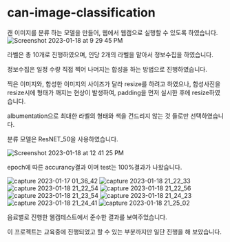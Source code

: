 # can-image-classification
캔 이미지를 분류 하는 모델을 만들어, 웹에서 웹캠으로 실행할 수 있도록 하였습니다.
![Screenshot 2023-01-18 at 9 29 45 PM](https://user-images.githubusercontent.com/107936957/214236266-a4783dde-9d74-4aa9-96ef-519973952619.png)

라벨은 총 10개로 진행하였으며, 인당 2개의 라벨을 맡아서 정보수집을 하였습니다.

정보수집은 일정 수량 직접 찍어 나머지는 합성을 하는 방법으로 진행하였습니다.

찍은 이미지와, 합성한 이미지의 사이즈가 달라 resize를 하려고 하였으나, 합성사진을 resize시에 형태가 깨지는 현상이 발생하여,
padding을 먼저 실시한 후에 resize하였습니다.

albumentation으로 최대한 라벨의 형태와 색을 건드리지 않는 것 들로만 선택하였습니다.


분류 모델은 ResNET_50을 사용하였습니다.

![Screenshot 2023-01-18 at 12 41 25 PM](https://user-images.githubusercontent.com/107936957/214236417-c520fcbb-4626-42c3-ac73-c192ab64d929.png)

epoch에 따른 accurancy결과 이며 test는 100%결과가 나왔습니다.


![capture 2023-01-17 01_36_42](https://user-images.githubusercontent.com/107936957/214236698-0a074051-a669-4800-8333-bf081d9cc18b.png)
![capture 2023-01-18 21_22_33](https://user-images.githubusercontent.com/107936957/214236705-3f287f40-533e-424c-a5a4-b0c8d8df0a38.png)
![capture 2023-01-18 21_22_54](https://user-images.githubusercontent.com/107936957/214236707-8fb663f5-74de-4fa4-9237-22b055b8d373.png)
![capture 2023-01-18 21_22_56](https://user-images.githubusercontent.com/107936957/214236709-1a317ed9-8e5f-4e0f-ac22-64d1ce8f3df1.png)
![capture 2023-01-18 21_23_54](https://user-images.githubusercontent.com/107936957/214236713-51c53fcd-4d64-44f2-853a-e0407b1b39fa.png)
![capture 2023-01-18 21_24_23](https://user-images.githubusercontent.com/107936957/214236716-110cce9c-c9ff-48ad-8cf2-e4c8292800c4.png)
![capture 2023-01-18 21_24_41](https://user-images.githubusercontent.com/107936957/214236721-938e71d9-9959-4423-8532-e5d6b98a3a15.png)
![capture 2023-01-18 21_25_02](https://user-images.githubusercontent.com/107936957/214236724-268330c7-1d9d-4097-b2bb-2446701e7004.png)

음료별로 진행한 웹캠테스트에서 준수한 결과를 보여주었습니다.

이 프로젝트는 교육중에 진행되었고 할 수 있는 부분까지만 일단 진행을 해 보았습니다.
